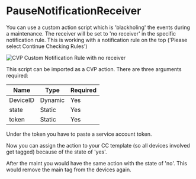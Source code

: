 # PauseNotificationReceiver

You can use a custom action script which is 'blackholing' the events during a maintenance. The receiver will be set to 'no receiver' in the specific notification rule.
This is working with a notification rule on the top ('Please select Continue Checking Rules')

![CVP Custom Notification Rule with no receiver](/images/NotificationRule.png)

This script can be imported as a CVP action. 
There are three arguments required:

| Name     | Type    | Required |
| -------- | ------- | -------- |
| DeviceID | Dynamic | Yes      |
| state    | Static  | Yes      | 
| token    | Static  | Yes      | 

Under the token you have to paste a service account token. 

Now you can assign the action to your CC template (so all devices involved get tagged) because of the state of 'yes'.

After the maint you would have the same action with the state of 'no'. This would remove the main tag from the devices again. 
